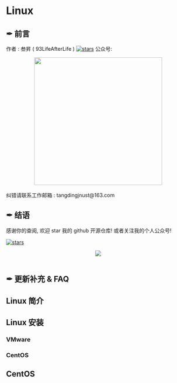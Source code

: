# Linux

## ✒ 前言
作者 : 叁昇 ( 93LifeAfterLife ) 	[![stars](https://badgen.net/github/stars/93LifeAfterLife/SanSheng-notes?icon=github&color=4ab8a1)](https://github.com/93LifeAfterLife/SanSheng-notes)
公众号:
<div align="center"> <img src="https://i1.fuimg.com/719027/ca0c1d25208ae899.jpg" width="350px"> </div><br>纠错请联系工作邮箱 : tangdingjnust@163.com

## ✒ 结语
感谢你的查阅, 欢迎 star 我的 github 开源仓库! 或者关注我的个人公众号! 

[![stars](https://badgen.net/github/stars/93LifeAfterLife/SanSheng-notes?icon=github&color=4ab8a1)](https://github.com/93LifeAfterLife/SanSheng-notes)

<div align="center"> <img src="https://i1.fuimg.com/719027/ca0c1d25208ae899.jpg" width=""> </div><br>

## ✒ 更新补充 & FAQ



## Linux 简介

## Linux 安装

### VMware

### CentOS



## CentOS

